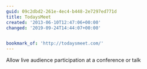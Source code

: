 ```yaml
---
guid: 09c2dbd2-261e-4ec4-b448-2e7297ed771d
title: TodaysMeet
created: '2013-06-10T12:47:06+00:00'
changed: '2019-09-24T14:44:07+00:00'


bookmark_of: 'http://todaysmeet.com/'
---
```



Allow live audience participation at a conference or talk
